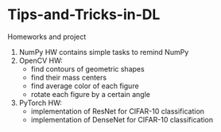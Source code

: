# Tips-and-Tricks-in-DL
Homeworks and project
1. NumPy HW contains simple tasks to remind NumPy
2. OpenCV HW:
    - find contours of geometric shapes
    - find their mass centers
    - find average color of each figure
    - rotate each figure by a certain angle
3. PyTorch HW:
    - implementation of ResNet for CIFAR-10 classification
    - implementation of DenseNet for CIFAR-10 classification
